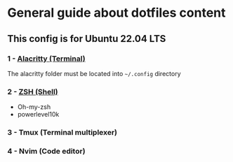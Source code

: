 # General guide about dotfiles content

This config is for Ubuntu 22.04 LTS
---

### 1 - [Alacritty (Terminal)](alacritty/alacritty.md)
The alacritty folder must be located into `~/.config` directory

### 2 - [ZSH (Shell)](zsh/zsh.md)
- Oh-my-zsh
- powerlevel10k

### 3 - Tmux (Terminal multiplexer)

### 4 - Nvim (Code editor)
